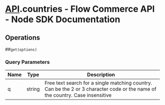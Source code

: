 # [API](README.md).countries - Flow Commerce API - Node SDK Documentation

## Operations

##`get(options)`


### Query Parameters

| Name  | Type | Description |
| ---- | ---- | ---- |
| q | string | Free text search for a single matching country. Can be the 2 or 3 character code or the name of the country. Case insensitive |

